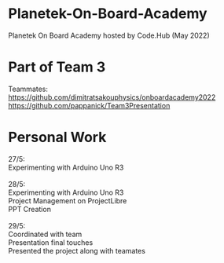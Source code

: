 # Planetek-On-Board-Academy
Planetek On Board Academy hosted by Code.Hub (May 2022)

# Part of Team 3
Teammates: <br />
https://github.com/dimitratsakouphysics/onboardacademy2022 <br />
https://github.com/pappanick/Team3Presentation <br />

# Personal Work
27/5: <br />
Experimenting with Arduino Uno R3 <br />
<br />
28/5: <br />
Experimenting with Arduino Uno R3 <br />
Project Management on ProjectLibre <br />
PPT Creation <br />
<br />
29/5:<br />
Coordinated with team <br />
Presentation final touches <br />
Presented the project along with teamates <br />   
